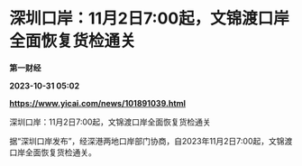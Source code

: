 # 深圳口岸：11月2日7:00起，文锦渡口岸全面恢复货检通关
**第一财经**

**2023-10-31 05:02**

**https://www.yicai.com/news/101891039.html**

深圳口岸：11月2日7:00起，文锦渡口岸全面恢复货检通关

据“深圳口岸发布”，经深港两地口岸部门协商，自2023年11月2日7:00起，文锦渡口岸全面恢复货检通关。